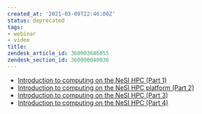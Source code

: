 ```yaml
---
created_at: '2021-03-09T22:46:00Z'
status: deprecated
tags:
- webinar
- video
title: 
zendesk_article_id: 360003686055
zendesk_section_id: 360000040036
---
```


- [Introduction to computing on the NeSI HPC (Part 1)](https://www.youtube.com/watch?v=RrFAb8Atsc0&list=PLvbRzoDQPkuFsIzAWaIiYgs-kConq-Hjw)
- [Introduction to computing on the NeSI HPC platform (Part 2)](https://www.youtube.com/watch?v=8TNcFZvXSao&list=PLvbRzoDQPkuFsIzAWaIiYgs-kConq-Hjw&index=2)
- [Introduction to computing on the NeSI HPC (Part 3)](https://www.youtube.com/watch?v=0Vw4b7yY8o8&list=PLvbRzoDQPkuFsIzAWaIiYgs-kConq-Hjw&index=3)
- [Introduction to computing on the NeSI HPC (Part 4)](https://www.youtube.com/watch?v=kXf6RkRQ6tU&list=PLvbRzoDQPkuFsIzAWaIiYgs-kConq-Hjw&index=4)
